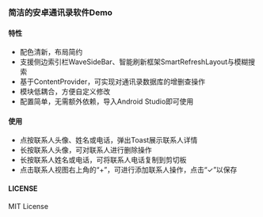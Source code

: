 ### 简洁的安卓通讯录软件Demo

#### 特性

- 配色清新，布局简约
- 支援侧边索引栏WaveSideBar、智能刷新框架SmartRefreshLayout与模糊搜索
- 基于ContentProvider，可实现对通讯录数据库的增删查操作
- 模块低耦合，方便自定义修改
- 配置简单，无需额外依赖，导入Android Studio即可使用

#### 使用

- 点按联系人头像、姓名或电话，弹出Toast展示联系人详情
- 长按联系人头像，可对联系人进行删除操作
- 长按联系人姓名或电话，可将联系人电话复制到剪切板
- 点击联系人视图右上角的“+”，可进行添加联系人操作，点击“✓”以保存



#### LICENSE

MIT License
